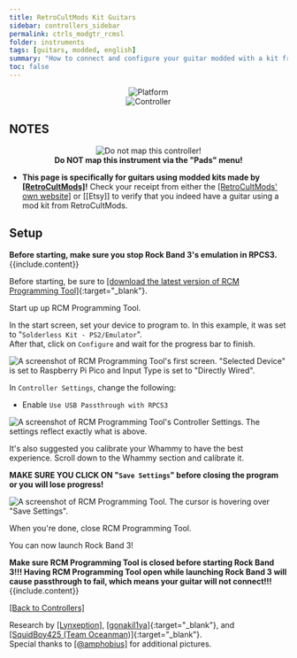 ```yaml
---
title: RetroCultMods Kit Guitars
sidebar: controllers_sidebar
permalink: ctrls_modgtr_rcmsl
folder: instruments
tags: [guitars, modded, english]
summary: "How to connect and configure your guitar modded with a kit from RCM on RPCS3."
toc: false
---
```


<div align="center"> <img src="https://rb3pc.milohax.org/images/instruments/plat/rcm.png" alt="Platform" title="Platform"></div>

<div align="center"> <img src="https://rb3pc.milohax.org/images/instruments/cont/rcmgtrs.png" alt="Controller" title="Controller"></div>

## NOTES
<div align="center"> <img src="https://rb3pc.milohax.org/images/instruments/maps/rpcs3nomap.png" alt="Do not map this controller!" title="Do not map!"></div>
<div align="center"> <b>Do NOT map this instrument via the "Pads" menu!</b></div>

* **This page is specifically for guitars using modded kits made by [[RetroCultMods]](https://shop.retrocultmods.com/)!** Check your receipt from either the [[RetroCultMods' own website]](https://www.etsy.com/shop/RetroCultMods) or [[Etsy]] to verify that you indeed have a guitar using a mod kit from RetroCultMods.

## Setup

<div markdown="span" class="alert alert-info" role="alert"><i class="fa fa-info-circle"></i> <b>Before starting, make sure you stop Rock Band 3's emulation in RPCS3.</b> {{include.content}}</div>

Before starting, be sure to [[download the latest version of RCM Programming Tool]](https://retrocultmods.com/programming-tool/){:target="_blank"}.

Start up up RCM Programming Tool.

In the start screen, set your device to program to. In this example, it was set to "`Solderless Kit - PS2/Emulator`".  
After that, click on `Configure` and wait for the progress bar to finish.

![A screenshot of RCM Programming Tool's first screen. "Selected Device" is set to Raspberry Pi Pico and Input Type is set to "Directly Wired".](https://rb3pc.milohax.org/images/instruments/xtra/rcm/seldevv3.png "RCM Programming Tool: Initialize")

In `Controller Settings`, change the following:
* Enable `Use USB Passthrough with RPCS3`

![A screenshot of RCM Programming Tool's Controller Settings. The settings reflect exactly what is above.](https://rb3pc.milohax.org/images/instruments/xtra/rcm/conset.png "RCM Programming Tool: Controller Settings")

It's also suggested you calibrate your Whammy to have the best experience. Scroll down to the Whammy section and calibrate it.

**MAKE SURE YOU CLICK ON "`Save Settings`" before closing the program or you will lose progress!**

![A screenshot of RCM Programming Tool. The cursor is hovering over "Save Settings".](https://rb3pc.milohax.org/images/instruments/xtra/rcm/savesles.png "RCM Programming Tool")

When you're done, close RCM Programming Tool.

You can now launch Rock Band 3!

<div markdown="span" class="alert alert-danger" role="alert"><i class="fa fa-exclamation-circle"></i> <b>Make sure RCM Programming Tool is closed before starting Rock Band 3!!! Having RCM Programming Tool open while launching Rock Band 3 will cause passthrough to fail, which means your guitar will not connect!!! </b> {{include.content}}</div>

[[Back to Controllers]](https://rb3pc.milohax.org/ctrls#instrument-list)

Research by [[Lynxeption]](https://www.youtube.com/@Lynxeption), [[gonakil1ya]](https://linktr.ee/Gonakil1ya){:target="_blank"}, and [[SquidBoy425 (Team Oceanman)]](https://www.youtube.com/@teamOceanman343/videos){:target="_blank"}.  
Special thanks to [[@amphobius]](https://twitter.com/amphobius) for additional pictures.